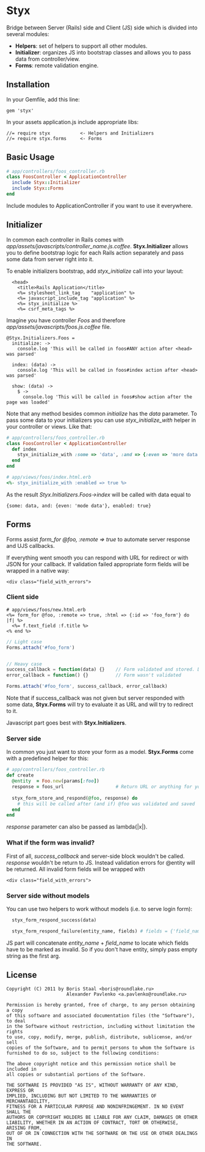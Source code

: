 Styx
========

Bridge between Server (Rails) side and Client (JS) side which is divided into several modules:

* **Helpers**: set of helpers to support all other modules.
* **Initializer**: organizes JS into bootstrap classes and allows you to pass data from controller/view.
* **Forms**: remote validation engine.


Installation
------------

In your Gemfile, add this line:

    gem 'styx'
    
In your assets application.js include appropriate libs:

    //= require styx           <- Helpers and Initializers
    //= require styx.forms     <- Forms

Basic Usage
------------

```ruby
# app/controllers/foos_controller.rb
class FoosController < ApplicationController
  include Styx::Initializer
  include Styx::Forms
end
```

Include modules to ApplicationController if you want to use it everywhere.


Initializer
------------

In common each controller in Rails comes with *app/assets/javascripts/controller_name.js.coffee*. 
**Styx.Initializer** allows you to define bootstrap logic for each Rails action separately and 
pass some data from server right into it.

To enable initializers bootstrap, add *styx_initialize* call into your layout:

```erb
  <head>
    <title>Rails Application</title>
    <%= stylesheet_link_tag    "application" %>
    <%= javascript_include_tag "application" %>
    <%= styx_initialize %>
    <%= csrf_meta_tags %>
```

Imagine you have controller *Foos* and therefore *app/assets/javascripts/foos.js.coffee* file.

```coffee-script
@Styx.Initializers.Foos =
  initialize: ->
    console.log 'This will be called in foos#ANY action after <head> was parsed'
      
  index: (data) ->
    console.log 'This will be called in foos#index action after <head> was parsed'
    
  show: (data) -> 
    $ ->
      console.log 'This will be called in foos#show action after the page was loaded'
```

Note that any method besides common *initialize* has the *data* parameter. To pass some data to your
initializers you can use *styx_initialize_with* helper in your controller or views. Like that:

```ruby
# app/controllers/foos_controller.rb
class FoosController < ApplicationController
  def index
    styx_initialize_with :some => 'data', :and => {:even => 'more data'}
  end
end

# app/views/foos/index.html.erb
<%- styx_initialize_with :enabled => true %>
```

As the result *Styx.Initializers.Foos->index* will be called with data equal to 

    {some: data, and: {even: 'mode data'}, enabled: true}
    

Forms
------------

Forms assist *form_for @foo, :remote => true* to automate server response and UJS callbacks. 

If everything went smooth you can respond with URL for redirect or with JSON for your callback.
If validation failed appropriate form fields will be wrapped in a native way:

    <div class="field_with_errors">
     
### Client side

```erb
# app/views/foos/new.html.erb
<%= form_for @foo, :remote => true, :html => {:id => 'foo_form'} do |f| %>
  <%= f.text_field :f.title %>
<% end %>
```

```javascript
// Light case
Forms.attach('#foo_form')


// Heavy case
success_callback = function(data) {}    // Form validated and stored. Data is what you pass from server.
error_callback = function() {}          // Form wasn't validated

Forms.attach('#foo_form', success_callback, error_callback)
```

Note that if success_callback was not given but server responded with some data, **Styx.Forms** will try
to evaluate it as URL and will try to redirect to it.

Javascript part goes best with **Styx.Initializers**.

### Server side

In common you just want to store your form as a model. **Styx.Forms** come with a predefined helper for this:

```ruby
# app/controllers/foos_controller.rb
def create
  @entity  = Foo.new(params[:foo])
  response = foos_url                   # Return URL or anything for your custom callback
  
  styx_form_store_and_respond(@foo, response) do
    # this will be called after (and if) @foo was validated and saved
  end
end
```

*response* parameter can also be passed as lambda{|x|}.

### What if the form was invalid?

First of all, *success_callback* and server-side block wouldn't be called. *response* wouldn't be return to JS.
Instead validation errors for @entity will be returned. All invalid form fields will be wrapped with 

    <div class="field_with_errors">
    
### Server side without models

You can use two helpers to work without models (i.e. to serve login form):

```ruby
  styx_form_respond_success(data)
```

```ruby
  styx_form_respond_failure(entity_name, fields) # fields = {'field_name' => 'error message'}
```

JS part will concatenate *entity_name* + *field_name* to locate which fields have to be marked as invalid. 
So if you don't have entity, simply pass empty string as the first arg.

License
-------

    Copyright (C) 2011 by Boris Staal <boris@roundlake.ru>
                          Alexander Pavlenko <a.pavlenko@roundlake.ru>

    Permission is hereby granted, free of charge, to any person obtaining a copy
    of this software and associated documentation files (the "Software"), to deal
    in the Software without restriction, including without limitation the rights
    to use, copy, modify, merge, publish, distribute, sublicense, and/or sell
    copies of the Software, and to permit persons to whom the Software is
    furnished to do so, subject to the following conditions:

    The above copyright notice and this permission notice shall be included in
    all copies or substantial portions of the Software.

    THE SOFTWARE IS PROVIDED "AS IS", WITHOUT WARRANTY OF ANY KIND, EXPRESS OR
    IMPLIED, INCLUDING BUT NOT LIMITED TO THE WARRANTIES OF MERCHANTABILITY,
    FITNESS FOR A PARTICULAR PURPOSE AND NONINFRINGEMENT. IN NO EVENT SHALL THE
    AUTHORS OR COPYRIGHT HOLDERS BE LIABLE FOR ANY CLAIM, DAMAGES OR OTHER
    LIABILITY, WHETHER IN AN ACTION OF CONTRACT, TORT OR OTHERWISE, ARISING FROM,
    OUT OF OR IN CONNECTION WITH THE SOFTWARE OR THE USE OR OTHER DEALINGS IN
    THE SOFTWARE.
